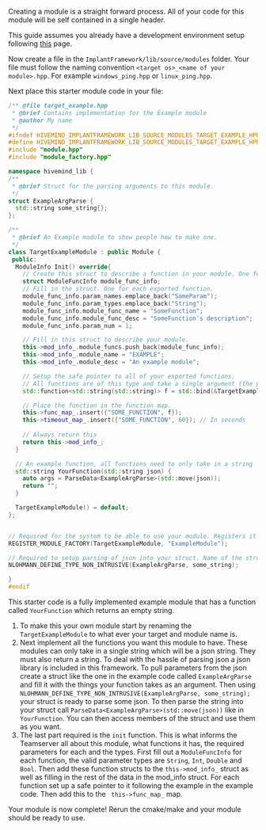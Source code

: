 Creating a module is a straight forward process. 
All of your code for this module will be self contained in a single header.

This guide assumes you already have a development environment setup following [this](prequisites.md) page.

Now create a file in the `ImplantFramework/lib/source/modules` folder. 
Your file must follow the naming convention `<target os>_<name of your module>.hpp`.
For example `windows_ping.hpp` or `linux_ping.hpp`. 

Next place this starter module code in your file:

```cpp
/** @file target_example.hpp
 * @brief Contains implementation for the Example module
 * @author My name
 */
#ifndef HIVEMIND_IMPLANTFRAMEWORK_LIB_SOURCE_MODULES_TARGET_EXAMPLE_HPP_
#define HIVEMIND_IMPLANTFRAMEWORK_LIB_SOURCE_MODULES_TARGET_EXAMPLE_HPP_
#include "module.hpp"
#include "module_factory.hpp"

namespace hivemind_lib {
/**
 * @brief Struct for the parsing arguments to this module.
 */
struct ExampleArgParse {
  std::string some_string{};
};

/**
 * @brief An Example module to show people how to make one.
 */
class TargetExampleModule : public Module {
 public:
  ModuleInfo Init() override{
    // Create this struct to describe a function in your module. One for each exported function.
    struct ModuleFuncInfo module_func_info;
    // Fill in the struct. One for each exported function.
    module_func_info.param_names.emplace_back("SomeParam");
    module_func_info.param_types.emplace_back("String");
    module_func_info.module_func_name = "SomeFunction";
    module_func_info.module_func_desc = "SomeFunction's description";
    module_func_info.param_num = 1;

    // Fill in this struct to describe your module.
    this->mod_info_.module_funcs.push_back(module_func_info);
    this->mod_info_.module_name = "EXAMPLE";
    this->mod_info_.module_desc = "An example module";

    // Setup the safe pointer to all of your exported functions.
    // All functions are of this type and take a single argument (the placeholder)
    std::function<std::string(std::string)> f = std::bind(&TargetExampleModule::YourFunction, this, std::placeholders::_1);

    // Place the function in the function map.
    this->func_map_.insert({"SOME_FUNCTION", f});
    this->timeout_map_.insert({"SOME_FUNCTION", 60}); // In seconds
    
    // Always return this
    return this->mod_info_;
  }

  // An example function, all functions need to only take in a string
  std::string YourFunction(std::string json) {
    auto args = ParseData<ExampleArgParse>(std::move(json));
    return "";
  }

  TargetExampleModule() = default;
};


// Required for the system to be able to use your module. Registers it in the global module factory.
REGISTER_MODULE_FACTORY(TargetExampleModule, "ExampleModule");

// Required to setup parsing of json into your struct. Name of the struct first then all it's members in order.
NLOHMANN_DEFINE_TYPE_NON_INTRUSIVE(ExampleArgParse, some_string);

}
#endif
```

This starter code is a fully implemented example module that has a function called `YourFunction` which returns an empty string.

1. To make this your own module start by renaming the `TargetExampleModule` to what ever your target and module name is. 
1. Next implement all the functions you want this module to have. These modules can only take in a single string which will be a json string.
They must also return a string. To deal with the hassle of parsing json a json library is included in this framework. 
To pull parameters from the json create a struct like the one in the example code called `ExampleArgParse` and fill it with the things your function takes as an argument. 
Then using `NLOHMANN_DEFINE_TYPE_NON_INTRUSIVE(ExampleArgParse, some_string);` your struct is ready to parse some json. 
To then parse the string into your struct call `ParseData<ExampleArgParse>(std::move(json))` like in `YourFunction`.
You can then access members of the struct and use them as you want. 
1. The last part required is the `init` function.
This is what informs the Teamserver all about this module, what functions it has, the required parameters for each and the types. 
First fill out a `ModuleFuncInfo` for each function, the valid parameter types are `String`, `Int`, `Double` and `Bool`. 
Then add these function structs to the `this->mod_info_` struct as well as filling in the rest of the data in the mod_info struct. 
For each function set up a safe pointer to it following the example in the example code. Then add this to the ` this->func_map_` map.

Your module is now complete! Rerun the cmake/make and your module should be ready to use. 